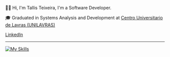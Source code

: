 
<p>👨‍💻 Hi, I'm Tallis Teixeira, I'm a Software Developer. </p>
<p>🎓 Graduated in Systems Analysis and Development at <a href="https://unilavras.edu.br/" target="blank_">Centro Universitario de Lavras (UNILAVRAS)</a></p>
<!-- <p>☁️ <a href="https://www.credly.com/badges/db773eb9-df4c-41f1-a42a-b5b2cd08742e/linked_in_profile">1x AWS Certified</a></p> -->
<!-- <p>🔠 <a href="https://www.efset.org/cert/KjKPY3">C1 Advanced English Level</a></p> -->
<p><a href="https://www.linkedin.com/in/tallisteixeira/" target="_blank">LinkedIn</a>
</p>
<hr>

[![My Skills](https://skillicons.dev/icons?i=java,go,js,spring,aws,mysql,mongodb)](https://skillicons.dev)
